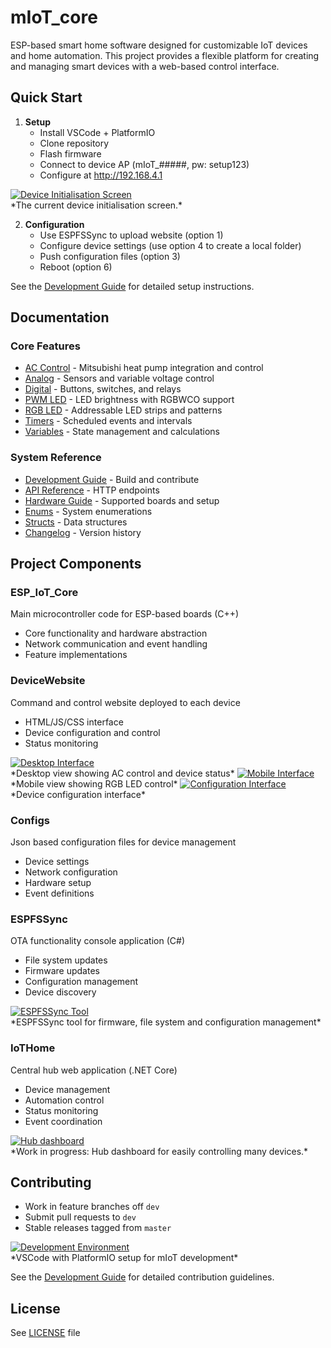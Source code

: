 # mIoT_core

ESP-based smart home software designed for customizable IoT devices and home automation. This project provides a flexible platform for creating and managing smart devices with a web-based control interface.

## Quick Start

1. **Setup**
   - Install VSCode + PlatformIO
   - Clone repository
   - Flash firmware
   - Connect to device AP (mIoT_#####, pw: setup123)
   - Configure at http://192.168.4.1

<a href="/assets/device_initialisation.png">
  <img src="/assets/device_initialisation.png" alt="Device Initialisation Screen" style="max-height: 400px; width: auto;">
</a><br/>
*The current device initialisation screen.*

2. **Configuration**
   - Use ESPFSSync to upload website
      (option 1)
   - Configure device settings
      (use option 4 to create a local folder)
   - Push configuration files
      (option 3)
   - Reboot
      (option 6)

See the [Development Guide](/docs/development/readme.md) for detailed setup instructions.

## Documentation

### Core Features
* [AC Control](/ac/readme.md) - Mitsubishi heat pump integration and control
* [Analog](/analog/readme.md) - Sensors and variable voltage control
* [Digital](/digital/readme.md) - Buttons, switches, and relays
* [PWM LED](/pwm/readme.md) - LED brightness with RGBWCO support
* [RGB LED](/rgb/readme.md) - Addressable LED strips and patterns
* [Timers](/timer/readme.md) - Scheduled events and intervals
* [Variables](/variables/readme.md) - State management and calculations

### System Reference
* [Development Guide](/docs/development/readme.md) - Build and contribute
* [API Reference](/docs/api/readme.md) - HTTP endpoints
* [Hardware Guide](/docs/hardware/readme.md) - Supported boards and setup
* [Enums](/enums/readme.md) - System enumerations
* [Structs](/structs/readme.md) - Data structures
* [Changelog](/changelog/readme.md) - Version history

## Project Components

### ESP_IoT_Core
Main microcontroller code for ESP-based boards (C++)
- Core functionality and hardware abstraction
- Network communication and event handling
- Feature implementations

### DeviceWebsite
Command and control website deployed to each device
- HTML/JS/CSS interface
- Device configuration and control
- Status monitoring

<a href="/assets/desktop_main_screen_ac.png">
  <img src="/assets/desktop_main_screen_ac.png" alt="Desktop Interface" style="max-height: 400px; width: auto;">
</a><br/>
*Desktop view showing AC control and device status*

<a href="/assets/mobile_view_rgb.png">
  <img src="/assets/mobile_view_rgb.png" alt="Mobile Interface" style="max-height: 400px; width: auto;">
</a><br/>
*Mobile view showing RGB LED control*

<a href="/assets/settings_screen.png">
  <img src="/assets/settings_screen.png" alt="Configuration Interface" style="max-height: 400px; width: auto;">
</a><br/>
*Device configuration interface*


### Configs
Json based configuration files for device management
- Device settings
- Network configuration
- Hardware setup
- Event definitions

### ESPFSSync
OTA functionality console application (C#)
- File system updates
- Firmware updates
- Configuration management
- Device discovery

<a href="/assets/sync_tool.png">
  <img src="/assets/sync_tool.png" alt="ESPFSSync Tool" style="max-height: 400px; width: auto;">
</a><br/>
*ESPFSSync tool for firmware, file system and configuration management*

### IoTHome
Central hub web application (.NET Core)
- Device management
- Automation control
- Status monitoring
- Event coordination

<a href="/assets/WIP_dashboard_screen.png">
  <img src="/assets/WIP_dashboard_screen.png" alt="Hub dashboard" style="max-height: 400px; width: auto;">
</a><br/>
*Work in progress: Hub dashboard for easily controlling many devices.*

## Contributing
* Work in feature branches off `dev`
* Submit pull requests to `dev`
* Stable releases tagged from `master`

<a href="/assets/dev_environment.png">
  <img src="/assets/dev_environment.png" alt="Development Environment" style="max-height: 400px; width: auto;">
</a><br/>
*VSCode with PlatformIO setup for mIoT development*

See the [Development Guide](/docs/development/readme.md) for detailed contribution guidelines.

## License
See [LICENSE](LICENSE) file
